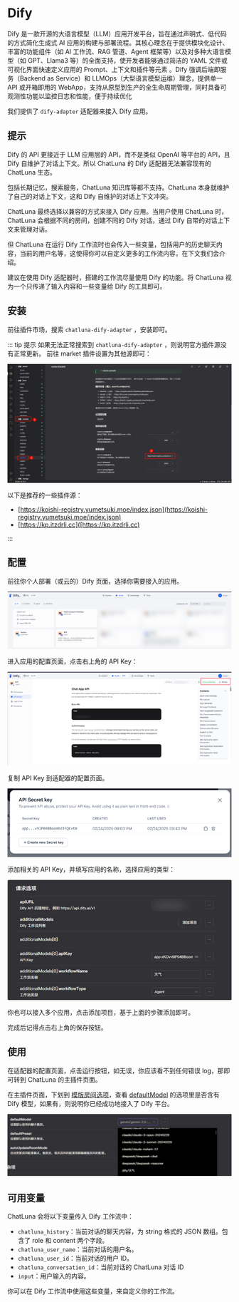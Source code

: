# Dify

Dify 是一款开源的大语言模型（LLM）应用开发平台，旨在通过声明式、低代码的方式简化生成式 AI 应用的构建与部署流程。其核心理念在于提供模块化设计、丰富的功能组件（如 AI 工作流、RAG 管道、Agent 框架等）以及对多种大语言模型（如 GPT、Llama3 等）的全面支持，使开发者能够通过简洁的 YAML 文件或可视化界面快速定义应用的 Prompt、上下文和插件等元素
。Dify 强调后端即服务（Backend as Service）和 LLMOps（大型语言模型运维）理念，提供单一 API 或开箱即用的 WebApp，支持从原型到生产的全生命周期管理，同时具备可观测性功能以监控日志和性能，便于持续优化

我们提供了 `dify-adapter` 适配器来接入 Dify 应用。

## 提示

Dify 的 API 更接近于 LLM 应用层的 API，而不是类似 OpenAI 等平台的 API，且 Dify 自维护了对话上下文。所以 ChatLuna 的 Dify 适配器无法兼容现有的 ChatLuna 生态。

包括长期记忆，搜索服务，ChatLuna 知识库等都不支持。ChatLuna 本身就维护了自己的对话上下文，这和 Dify 自维护的对话上下文冲突。

ChatLuna 最终选择以兼容的方式来接入 Dify 应用。当用户使用 ChatLuna 时，ChatLuna 会根据不同的房间，创建不同的 Dify 对话，通过 Dify 自带的对话上下文来管理对话。

但 ChatLuna 在运行 Dify 工作流时也会传入一些变量，包括用户的历史聊天内容，当前的用户名等，这使得你可以自定义更多的工作流内容，在下文我们会介绍。

建议在使用 Dify 适配器时，搭建的工作流尽量使用 Dify 的功能。将 ChatLuna 视为一个只传递了输入内容和一些变量给 Dify 的工具即可。

## 安装

前往插件市场，搜索 `chatluna-dify-adapter` ，安装即可。

::: tip 提示
如果无法正常搜索到 `chatluna-dify-adapter` ，则说明官方插件源没有正常更新。
前往 market 插件设置为其他源即可：

![market](../../public/images/markethuanyuan.png)

以下是推荐的一些插件源：

* [https://koishi-registry.yumetsuki.moe/index.json](https://koishi-registry.yumetsuki.moe/index.json)
* [https://kp.itzdrli.cc]([https://kp.itzdrli.cc)

:::

## 配置

前往你个人部署（或云的）Dify 页面，选择你需要接入的应用。

![alt text](../../public/images/image-77.png)

进入应用的配置页面，点击右上角的 API Key：

![alt text](../../public/images/image-78.png)

复制 API Key 到适配器的配置页面。

![alt text](../../public/images/image-79.png)

添加相关的 API Key，并填写应用的名称，选择应用的类型：

![alt text](../../public/images/image-80.png)

你也可以接入多个应用，点击添加项目，基于上面的步骤添加即可。

完成后记得点击右上角的保存按钮。

## 使用

在适配器的配置页面，点击运行按钮，如无误，你应该看不到任何错误 log，那即可转到 ChatLuna 的主插件页面。

在主插件页面，下划到 [模版房间选项](../useful-configurations.md#模版房间选项)，查看 [defaultModel](../useful-configurations.md#defaultmodel) 的选项里是否含有 Dify 模型，如果有，则说明你已经成功地接入了 Dify 平台。

![alt text](../../public/images/image-81.png)

## 可用变量

ChatLuna 会将以下变量传入 Dify 工作流中：

* `chatluna_history`：当前对话的聊天内容，为 string 格式的 JSON 数组。包含了 role 和 content 两个字段。
* `chatluna_user_name`：当前对话的用户名。
* `chatluna_user_id`：当前对话的用户 ID。
* `chatluna_conversation_id`：当前对话的 ChatLuna 对话 ID
* `input`：用户输入的内容。

你可以在 Dify 工作流中使用这些变量，来自定义你的工作流。
